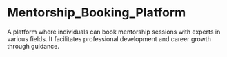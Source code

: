 # Mentorship_Booking_Platform
 A platform where individuals can book mentorship sessions with experts in various fields. It facilitates professional development and career growth through guidance.
